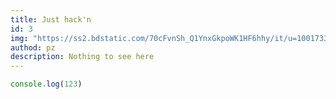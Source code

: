 ```yaml
---
title: Just hack'n
id: 3
img: "https://ss2.bdstatic.com/70cFvnSh_Q1YnxGkpoWK1HF6hhy/it/u=1001733352,508584436&fm=117&gp=0.jpg"
authod: pz
description: Nothing to see here
---
```

 ```js
 console.log(123)
 ```
